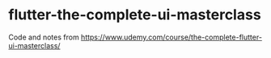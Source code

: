 # flutter-the-complete-ui-masterclass
Code and notes from https://www.udemy.com/course/the-complete-flutter-ui-masterclass/
